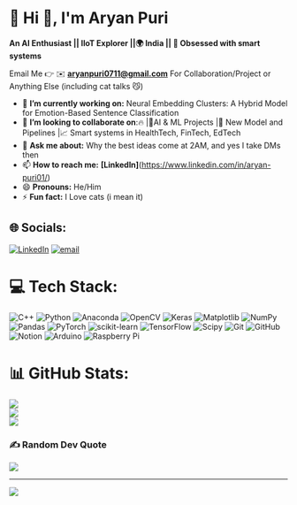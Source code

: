 # 💫 Hi 👋, I'm Aryan Puri
**An AI Enthusiast || IIoT Explorer ||🌍 India 
|| 🧠 Obsessed with smart systems**

Email Me 👉 ✉️ **aryanpuri0711@gmail.com** For Collaboration/Project or Anything Else (including cat talks 😼) 

- 🔭 **I’m currently working on:** Neural Embedding Clusters: A Hybrid Model for Emotion-Based Sentence Classification
- 👯 **I’m looking to collaborate on**:🔥 
|🤖AI & ML Projects
|🚀 New Model and Pipelines
|📈 Smart systems in HealthTech, FinTech, EdTech
- 💬 **Ask me about:** Why the best ideas come at 2AM, and yes I take DMs then
- 📫 **How to reach me:** **[LinkedIn]**(https://www.linkedin.com/in/aryan-puri01/) 
- 😄 **Pronouns:** He/Him
- ⚡ **Fun fact:** I Love cats (i mean it)




## 🌐 Socials:
[![LinkedIn](https://img.shields.io/badge/LinkedIn-%230077B5.svg?logo=linkedin&logoColor=white)](https://linkedin.com/in/aryan-puri01) [![email](https://img.shields.io/badge/Email-D14836?logo=gmail&logoColor=white)](mailto:aryanpuri0711@gmail.com) 

# 💻 Tech Stack:
![C++](https://img.shields.io/badge/c++-%2300599C.svg?style=flat-square&logo=c%2B%2B&logoColor=white) ![Python](https://img.shields.io/badge/python-3670A0?style=flat-square&logo=python&logoColor=ffdd54) ![Anaconda](https://img.shields.io/badge/Anaconda-%2344A833.svg?style=flat-square&logo=anaconda&logoColor=white) ![OpenCV](https://img.shields.io/badge/opencv-%23white.svg?style=flat-square&logo=opencv&logoColor=white) ![Keras](https://img.shields.io/badge/Keras-%23D00000.svg?style=flat-square&logo=Keras&logoColor=white) ![Matplotlib](https://img.shields.io/badge/Matplotlib-%23ffffff.svg?style=flat-square&logo=Matplotlib&logoColor=black) ![NumPy](https://img.shields.io/badge/numpy-%23013243.svg?style=flat-square&logo=numpy&logoColor=white) ![Pandas](https://img.shields.io/badge/pandas-%23150458.svg?style=flat-square&logo=pandas&logoColor=white) ![PyTorch](https://img.shields.io/badge/PyTorch-%23EE4C2C.svg?style=flat-square&logo=PyTorch&logoColor=white) ![scikit-learn](https://img.shields.io/badge/scikit--learn-%23F7931E.svg?style=flat-square&logo=scikit-learn&logoColor=white) ![TensorFlow](https://img.shields.io/badge/TensorFlow-%23FF6F00.svg?style=flat-square&logo=TensorFlow&logoColor=white) ![Scipy](https://img.shields.io/badge/SciPy-%230C55A5.svg?style=flat-square&logo=scipy&logoColor=%white) ![Git](https://img.shields.io/badge/git-%23F05033.svg?style=flat-square&logo=git&logoColor=white) ![GitHub](https://img.shields.io/badge/github-%23121011.svg?style=flat-square&logo=github&logoColor=white) ![Notion](https://img.shields.io/badge/Notion-%23000000.svg?style=flat-square&logo=notion&logoColor=white) ![Arduino](https://img.shields.io/badge/-Arduino-00979D?style=flat-square&logo=Arduino&logoColor=white) ![Raspberry Pi](https://img.shields.io/badge/-Raspberry_Pi-C51A4A?style=flat-square&logo=Raspberry-Pi)
# 📊 GitHub Stats:
![](https://github-readme-stats.vercel.app/api?username=Aryansoxyboiiii&theme=dark&hide_border=false&include_all_commits=true&count_private=false)<br/>
![](https://nirzak-streak-stats.vercel.app/?user=Aryansoxyboiiii&theme=dark&hide_border=false)<br/>
![](https://github-readme-stats.vercel.app/api/top-langs/?username=Aryansoxyboiiii&theme=dark&hide_border=false&include_all_commits=true&count_private=false&layout=compact)

### ✍️ Random Dev Quote
![](https://quotes-github-readme.vercel.app/api?type=horizontal&theme=radical)

---
[![](https://visitcount.itsvg.in/api?id=Aryansoxyboiiii&icon=0&color=0)](https://visitcount.itsvg.in)

<!-- Proudly created with GPRM ( https://gprm.itsvg.in ) -->

